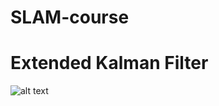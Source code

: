 # SLAM-course

# Extended Kalman Filter

![alt text](https://github.com/AdithyaIniesta/SLAM-course/master/output/images/uncertainity_ellipse?raw=true)

